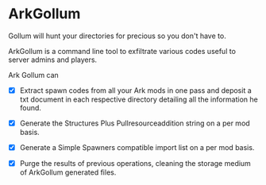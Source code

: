 # ArkGollum

Gollum will hunt your directories for precious so you don't have to.

ArkGollum is a command line tool to exfiltrate various codes useful to server admins and players.

Ark Gollum can
- [x] Extract spawn codes from all your Ark mods in one pass and deposit a txt document in each respective directory detailing all the information he found.

- [x] Generate the Structures Plus Pullresourceaddition string on a per mod basis.

- [x] Generate a Simple Spawners compatible import list on a per mod basis.

- [x] Purge the results of previous operations, cleaning the storage medium of ArkGollum generated files.
